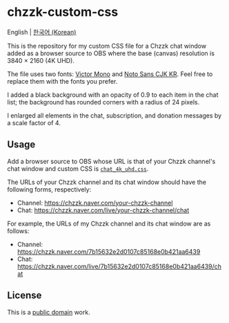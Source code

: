 # chzzk-custom-css

English | [한국어 (Korean)](./README-ko.md)

This is the repository for my custom CSS file for a Chzzk chat window
added as a browser source to OBS where the base (canvas) resolution is
3840 × 2160 (4K UHD).

The file uses two fonts: [Victor Mono][vm] and [Noto Sans CJK KR][noto].
Feel free to replace them with the fonts you prefer.

I added a black background with an opacity of 0.9 to each item in the
chat list; the background has rounded corners with a radius of 24
pixels.

I enlarged all elements in the chat, subscription, and donation messages
by a scale factor of 4.

## Usage

Add a browser source to OBS whose URL is that of your Chzzk channel's
chat window and custom CSS is [`chat_4k_uhd.css`](./chat_4k_uhd.css).

The URLs of your Chzzk channel and its chat window should have the
following forms, respectively:

* Channel: https://chzzk.naver.com/your-chzzk-channel
* Chat: https://chzzk.naver.com/live/your-chzzk-channel/chat

For example, the URLs of my Chzzk channel and its chat window are as
follows:

* Channel: https://chzzk.naver.com/7b15632e2d0107c85168e0b421aa6439
* Chat:
  https://chzzk.naver.com/live/7b15632e2d0107c85168e0b421aa6439/chat

## License

This is a [public domain](./LICENSE) work.

[vm]: https://rubjo.github.io/victor-mono/
[noto]: https://github.com/notofonts/noto-cjk/tree/main/Sans#downloading-noto-sans-cjk
